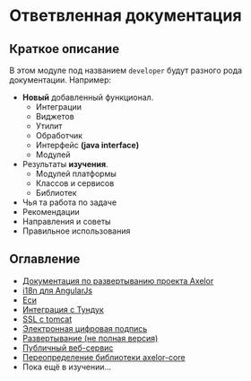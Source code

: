 # Ответвленная документация
## Краткое описание
В этом модуле под названием `developer` будут разного рода документации.
Например:
- **Новый** добавленный функционал.
  - Интеграции
  - Виджетов
  - Утилит
  - Обработчик
  - Интерфейс **(java interface)**
  - Модулей
- Результаты **изучения**.
  - Модулей платформы
  - Классов и сервисов
  - Библиотек
- Чья та работа по задаче
- Рекомендации
- Направления и советы
- Правильное использования

## Оглавление
- [Документация по развертыванию проекта Axelor](./deployment/deployment.md)
- [i18n для AngularJs](./i18n/i18n.md)
- [Еси](./tunduk/esi)
- [Интеграция с Тундук](./tunduk/integration.md)
- [SSL с tomcat](./ssl_tomcat.md)
- [Электронная цифровая подпись](./esp/esp.md)
- [Развертывание (не полная версия)](./extra_postgres.md)
- [Публичный веб-сервис](./public_web-service.md)
- [Переопределение библиотеки axelor-core](./change-lib.md)
- Пока ещё в изучении...
